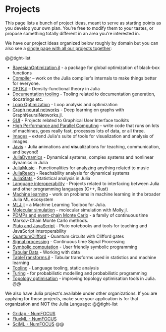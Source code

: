 # Projects

This page lists a bunch of project ideas, meant to serve as starting points as you develop your own plan. You're free to modify them to your tastes, or propose something totally different in an area you're interested in.

We have our project ideas organized below roughly by domain but you can also see a [single page with all our projects together](/jsoc/allprojects):

@@tight-list
* [BayesianOptimization.jl](/jsoc/gsoc/bayesopt/) - a package for global optimization of black-box functions
* [Compiler](/jsoc/gsoc/compiler/) – work on the Julia compiler's internals to make things better for everyone.
* [DFTK.jl](/jsoc/gsoc/dftk/) – Density-functional theory in Julia
* [Documentation tooling](/jsoc/gsoc/documenter/) - Tooling related to documentation generation, docstrings etc.
* [Loop Optimization](/jsoc/gsoc/loopopt/) - Loop analysis and optimization
* [Graph neural networks](/jsoc/gsoc/gnn/) - Deep learning on graphs with GraphNeuralNetworks.jl.
* [GUI](/jsoc/gsoc/gui/) - Projects related to Graphical User Interface toolkits
* [High Performance and Parallel Computing](/jsoc/gsoc/hpc/) – write code that runs on lots of machines, goes really fast, processes lots of data, or all three.
* [Images](/jsoc/gsoc/images/) – extend Julia's suite of tools for visualization and analysis of images.
* [Javis](/jsoc/gsoc/javis/) - **J**ulia **a**nimations and **vis**ualizations for teaching, communication, and beyond!
* [JuliaDynamics](/jsoc/gsoc/juliadynamics/) - Dynamical systems, complex systems and nonlinear dynamics in Julia
* [JuliaMusic](/jsoc/gsoc/juliamusic/) - Functionalities for analyzing anything related to music
* [JuliaReach](/jsoc/gsoc/juliareach/) - Reachability analysis for dynamical systems
* [JuliaStats](/jsoc/gsoc/juliastats/) - Statistical analysis in Julia
* [Language interoperability](/jsoc/gsoc/interop/) - Projects related to interfacing between Julia and other programming languages (C++, Rust)
* [Machine learning](/jsoc/gsoc/machine-learning) - work on problems in machine learning in the broader Julia ML ecosystem
* [MLJ.jl](/jsoc/gsoc/MLJ/) – a Machine Learning Toolbox for Julia.
* [Molecular simulation](/jsoc/gsoc/molly/) - molecular simulation with Molly.jl.
* [PDMPs and event-chain Monte Carlo](/jsoc/gsoc/pdmp/) - a family of continuous time Markov-Chain Monte Carlo methods. 
* [Pluto and JavaScript](/jsoc/gsoc/pluto/) - Pluto notebooks and tools for teaching and JavaScript interoperability
* [QuantumClifford](/jsoc/gsoc/quantumclifford) - Quantum circuits with Clifford gates
* [Signal processing](/jsoc/gsoc/kalmanbucy/) - Continuous time Signal Processing
* [Symbolic computation](/jsoc/gsoc/symbolics/) - User friendly symbolic programming
* [Tabular Data](/jsoc/gsoc/tables/) - Working with data
* [TableTransforms.jl](/jsoc/gsoc/tabletransforms/) - Tabular transforms used in statistics and machine learning
* [Tooling](/jsoc/gsoc/tooling/) - Language tooling, static analysis
* [Turing](/jsoc/gsoc/turing/) - for probabilistic modelling and probabilistic programming
* [Topology optimisation](/jsoc/gsoc/topopt/) - improving topology optimisation tools in Julia.
@@

We also have Julia project's available under other organizations. If you are applying for those projects, make sure your application is for that organization and NOT the Julia Language:
@@tight-list
* [Gridap - NumFOCUS](https://github.com/numfocus/gsoc#gridap)
* [FluxML - NumFOCUS](https://github.com/numfocus/gsoc#fluxml)
* [SciML - NumFOCUS](https://github.com/numfocus/gsoc#sciml)
@@

